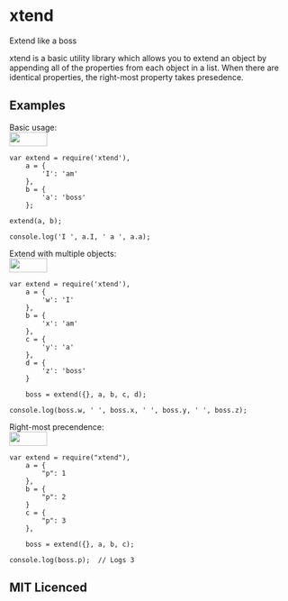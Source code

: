 # xtend

Extend like a boss

xtend is a basic utility library which allows you to extend an object by appending all of the properties from each object in a list. When there are identical properties, the right-most property takes presedence.

## Examples

Basic usage:   
<a href="https://runnable.com/#raynos/xtend-basic/app.js/launch" target="_blank"><img src="https://runnable.com/external/styles/assets/runnablebtn.png" style="width:67px;height:25px;"></a> 

    var extend = require('xtend'),
        a = {
            'I': 'am'
        },
        b = {
            'a': 'boss'
        };

    extend(a, b);

    console.log('I ', a.I, ' a ', a.a);
    
Extend with multiple objects:  
<a href="https://runnable.com/#raynos/xtend-multiple/app.js/launch" target="_blank"><img src="https://runnable.com/external/styles/assets/runnablebtn.png" style="width:67px;height:25px;"></a> 

    var extend = require('xtend'),
        a = {
            'w': 'I'
        },
        b = {
            'x': 'am'
        },
        c = {
            'y': 'a'
        },
        d = {
            'z': 'boss'
        }

        boss = extend({}, a, b, c, d);

    console.log(boss.w, ' ', boss.x, ' ', boss.y, ' ', boss.z);
    
Right-most precendence:  
<a href="https://runnable.com/#raynos/xtend-rightmost/app.js/launch" target="_blank"><img src="https://runnable.com/external/styles/assets/runnablebtn.png" style="width:67px;height:25px;"></a> 

    var extend = require("xtend"),
        a = {
            "p": 1
        },
        b = {
            "p": 2
        }
        c = {
            "p": 3
        },

        boss = extend({}, a, b, c);

    console.log(boss.p);  // Logs 3
    
## MIT Licenced